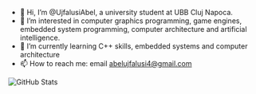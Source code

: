 - 👋 Hi, I’m @UjfalusiAbel, a university student at UBB Cluj Napoca. 
- 👀 I’m interested in computer graphics programming, game engines, embedded system programming, computer architecture and artificial intelligence.
- 🌱 I’m currently learning C++ skills, embedded systems and computer architecture
- 📫 How to reach me: email abelujfalusi4@gmail.com

![GitHub Stats](https://github-readme-stats.vercel.app/api?username=UjfalusiAbel&show_icons=true&theme=dark&include_all_commits=true&count_private=true)


<!---
UjfalusiAbel/UjfalusiAbel is a ✨ special ✨ repository because its `README.md` (this file) appears on your GitHub profile.
You can click the Preview link to take a look at your changes.
--->
